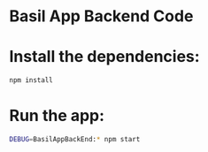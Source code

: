 # Basil App Backend Code
# Install the dependencies:
```sh
npm install
```
# Run the app:
```sh
DEBUG=BasilAppBackEnd:* npm start
```